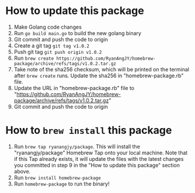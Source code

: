 # How to update this package

1) Make Golang code changes
2) Run `go build main.go` to build the new golang binary
3) Git commit and push the code to origin
4) Create a git tag `git tag v1.0.2`
5) Push git tag `git push origin v1.0.2`
6) Run `brew create https://github.com/RyanAngJY/homebrew-package/archive/refs/tags/v1.0.2.tar.gz`
7) Take note of the sha256 checksum, which will be printed on the terminal after `brew create` runs. Update the sha256 in "homebrew-package.rb" file.
8) Update the URL in "homebrew-package.rb" file to "https://github.com/RyanAngJY/homebrew-package/archive/refs/tags/v1.0.2.tar.gz"
9) Git commit and push the code to origin

# How to `brew install` this package
1) Run `brew tap ryanangjy/package`. This will install the "ryanangjy/package" Homebrew Tap onto your local machine. Note that if this Tap already exists, it will update the files with the latest changes you committed in step 9 in the "How to update this package" section above.
2) Run `brew install homebrew-package`
3) Run `homebrew-package` to run the binary!